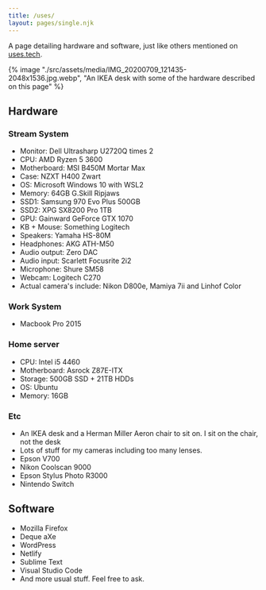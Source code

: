 ```yaml
---
title: /uses/
layout: pages/single.njk
---
```

A page detailing hardware and software, just like others mentioned on [uses.tech](https://uses.tech/).

{% image "./src/assets/media/IMG_20200709_121435-2048x1536.jpg.webp", "An IKEA desk with some of the hardware described on this page" %}
## Hardware

### Stream System

*   Monitor: Dell Ultrasharp U2720Q times 2
*   CPU: AMD Ryzen 5 3600
*   Motherboard: MSI B450M Mortar Max
*   Case: NZXT H400 Zwart
*   OS: Microsoft Windows 10 with WSL2
*   Memory: 64GB G.Skill Ripjaws
*   SSD1: Samsung 970 Evo Plus 500GB
*   SSD2: XPG SX8200 Pro 1TB
*   GPU: Gainward GeForce GTX 1070
*   KB + Mouse: Something Logitech
*   Speakers: Yamaha HS-80M
*   Headphones: AKG ATH-M50
*   Audio output: Zero DAC
*   Audio input: Scarlett Focusrite 2i2
*   Microphone: Shure SM58
*   Webcam: Logitech C270
*   Actual camera's include: Nikon D800e, Mamiya 7ii and Linhof Color

### Work System

*   Macbook Pro 2015

### Home server

*   CPU: Intel i5 4460
*   Motherboard: Asrock Z87E-ITX
*   Storage: 500GB SSD + 21TB HDDs
*   OS: Ubuntu
*   Memory: 16GB

### Etc

*   An IKEA desk and a Herman Miller Aeron chair to sit on. I sit on the chair, not the desk
*   Lots of stuff for my cameras including too many lenses.
*   Epson V700
*   Nikon Coolscan 9000
*   Epson Stylus Photo R3000
*   Nintendo Switch

## Software

*   Mozilla Firefox
*   Deque aXe
*   WordPress
*   Netlify
*   Sublime Text
*   Visual Studio Code
*   And more usual stuff. Feel free to ask.
